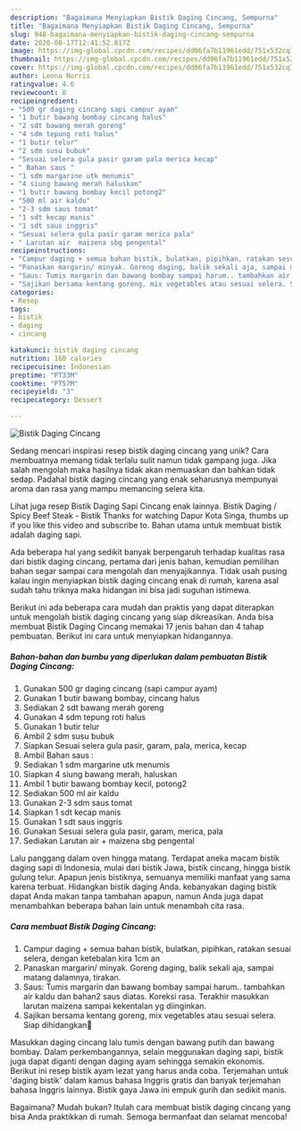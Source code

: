 ```yaml
---
description: "Bagaimana Menyiapkan Bistik Daging Cincang, Sempurna"
title: "Bagaimana Menyiapkan Bistik Daging Cincang, Sempurna"
slug: 948-bagaimana-menyiapkan-bistik-daging-cincang-sempurna
date: 2020-08-17T12:41:52.817Z
image: https://img-global.cpcdn.com/recipes/dd06fa7b11961edd/751x532cq70/bistik-daging-cincang-foto-resep-utama.jpg
thumbnail: https://img-global.cpcdn.com/recipes/dd06fa7b11961edd/751x532cq70/bistik-daging-cincang-foto-resep-utama.jpg
cover: https://img-global.cpcdn.com/recipes/dd06fa7b11961edd/751x532cq70/bistik-daging-cincang-foto-resep-utama.jpg
author: Leona Norris
ratingvalue: 4.6
reviewcount: 8
recipeingredient:
- "500 gr daging cincang sapi campur ayam"
- "1 butir bawang bombay cincang halus"
- "2 sdt bawang merah goreng"
- "4 sdm tepung roti halus"
- "1 butir telur"
- "2 sdm susu bubuk"
- "Sesuai selera gula pasir garam pala merica kecap"
- " Bahan saus "
- "1 sdm margarine utk menumis"
- "4 siung bawang merah haluskan"
- "1 butir bawang bombay kecil potong2"
- "500 ml air kaldu"
- "2-3 sdm saus tomat"
- "1 sdt kecap manis"
- "1 sdt saus inggris"
- "Sesuai selera gula pasir garam merica pala"
- " Larutan air  maizena sbg pengental"
recipeinstructions:
- "Campur daging + semua bahan bistik, bulatkan, pipihkan, ratakan sesuai selera, dengan ketebalan kira 1cm an"
- "Panaskan margarin/ minyak. Goreng daging, balik sekali aja, sampai matang dalamnya, tirakan."
- "Saus: Tumis margarin dan bawang bombay sampai harum.. tambahkan air kaldu dan bahan2 saus diatas. Koreksi rasa. Terakhir masukkan larutan maizena sampai kekentalan yg diinginkan."
- "Sajikan bersama kentang goreng, mix vegetables atau sesuai selera. Siap dihidangkan🥰"
categories:
- Resep
tags:
- bistik
- daging
- cincang

katakunci: bistik daging cincang 
nutrition: 160 calories
recipecuisine: Indonesian
preptime: "PT33M"
cooktime: "PT57M"
recipeyield: "3"
recipecategory: Dessert

---
```



![Bistik Daging Cincang](https://img-global.cpcdn.com/recipes/dd06fa7b11961edd/751x532cq70/bistik-daging-cincang-foto-resep-utama.jpg)

Sedang mencari inspirasi resep bistik daging cincang yang unik? Cara membuatnya memang tidak terlalu sulit namun tidak gampang juga. Jika salah mengolah maka hasilnya tidak akan memuaskan dan bahkan tidak sedap. Padahal bistik daging cincang yang enak seharusnya mempunyai aroma dan rasa yang mampu memancing selera kita.

Lihat juga resep Bistik Daging Sapi Cincang enak lainnya. Bistik Daging / Spicy Beef Steak - Bistik Thanks for watching Dapur Kota Singa, thumbs up if you like this video and subscribe to. Bahan utama untuk membuat bistik adalah daging sapi.

Ada beberapa hal yang sedikit banyak berpengaruh terhadap kualitas rasa dari bistik daging cincang, pertama dari jenis bahan, kemudian pemilihan bahan segar sampai cara mengolah dan menyajikannya. Tidak usah pusing kalau ingin menyiapkan bistik daging cincang enak di rumah, karena asal sudah tahu triknya maka hidangan ini bisa jadi suguhan istimewa.


Berikut ini ada beberapa cara mudah dan praktis yang dapat diterapkan untuk mengolah bistik daging cincang yang siap dikreasikan. Anda bisa membuat Bistik Daging Cincang memakai 17 jenis bahan dan 4 tahap pembuatan. Berikut ini cara untuk menyiapkan hidangannya.

<!--inarticleads1-->

##### Bahan-bahan dan bumbu yang diperlukan dalam pembuatan Bistik Daging Cincang:

1. Gunakan 500 gr daging cincang (sapi campur ayam)
1. Gunakan 1 butir bawang bombay, cincang halus
1. Sediakan 2 sdt bawang merah goreng
1. Gunakan 4 sdm tepung roti halus
1. Gunakan 1 butir telur
1. Ambil 2 sdm susu bubuk
1. Siapkan Sesuai selera gula pasir, garam, pala, merica, kecap
1. Ambil  Bahan saus :
1. Sediakan 1 sdm margarine utk menumis
1. Siapkan 4 siung bawang merah, haluskan
1. Ambil 1 butir bawang bombay kecil, potong2
1. Sediakan 500 ml air kaldu
1. Gunakan 2-3 sdm saus tomat
1. Siapkan 1 sdt kecap manis
1. Gunakan 1 sdt saus inggris
1. Gunakan Sesuai selera gula pasir, garam, merica, pala
1. Sediakan  Larutan air + maizena sbg pengental


Lalu panggang dalam oven hingga matang. Terdapat aneka macam bistik daging sapi di Indonesia, mulai dari bistik Jawa, bistik cincang, hingga bistik gulung telur. Apapun jenis bistiknya, semuanya memiliki manfaat yang sama karena terbuat. Hidangkan bistik daging Anda. kebanyakan daging bistik dapat Anda makan tanpa tambahan apapun, namun Anda juga dapat menambahkan beberapa bahan lain untuk menambah cita rasa. 

<!--inarticleads2-->

##### Cara membuat Bistik Daging Cincang:

1. Campur daging + semua bahan bistik, bulatkan, pipihkan, ratakan sesuai selera, dengan ketebalan kira 1cm an
1. Panaskan margarin/ minyak. Goreng daging, balik sekali aja, sampai matang dalamnya, tirakan.
1. Saus: Tumis margarin dan bawang bombay sampai harum.. tambahkan air kaldu dan bahan2 saus diatas. Koreksi rasa. Terakhir masukkan larutan maizena sampai kekentalan yg diinginkan.
1. Sajikan bersama kentang goreng, mix vegetables atau sesuai selera. Siap dihidangkan🥰


Masukkan daging cincang lalu tumis dengan bawang putih dan bawang bombay. Dalam perkembangannya, selain meggunakan daging sapi, bistik juga dapat diganti dengan daging ayam sehingga semakin ekonomis. Berikut ini resep bistik ayam lezat yang harus anda coba. Terjemahan untuk &#39;daging bistik&#39; dalam kamus bahasa Inggris gratis dan banyak terjemahan bahasa Inggris lainnya. Bistik gaya Jawa ini empuk gurih dan sedikit manis. 

Bagaimana? Mudah bukan? Itulah cara membuat bistik daging cincang yang bisa Anda praktikkan di rumah. Semoga bermanfaat dan selamat mencoba!
